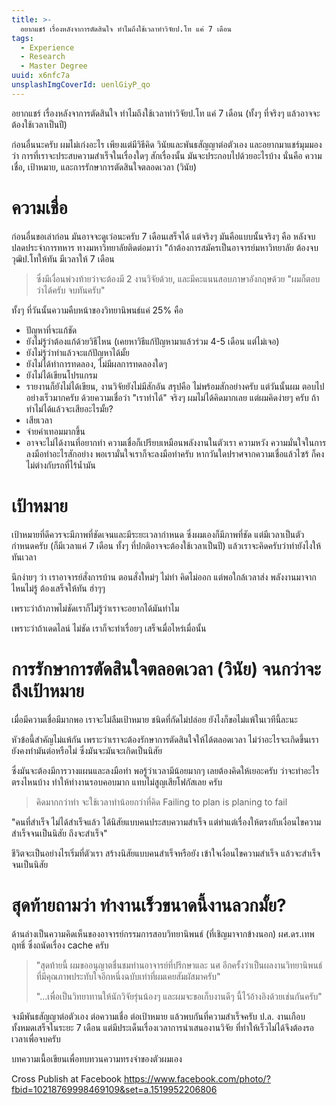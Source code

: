```yaml
---
title: >-
  อยากแชร์ เรื่องหลังจาการตัดสินใจ ทำไมถึงใช้เวลาทำวิจัยป.โท แค่ 7 เดือน
tags:
  - Experience
  - Research
  - Master Degree
uuid: x6nfc7a
unsplashImgCoverId: uenlGiyP_qo
---
```


อยากแชร์ เรื่องหลังจาการตัดสินใจ ทำไมถึงใช้เวลาทำวิจัยป.โท แค่ 7 เดือน (ทั้งๆ
  ที่จริงๆ แล้วอาจจะต้องใช้เวลาเป็นปี)

ก่อนอื่นนะครับ ผมไม่เก่งอะไร เพียงแต่มีวิธีคิด วินัยและพันธสัญญาต่อตัวเอง และอยากมาแชร์มุมมองว่า การที่เราจะประสบความสำเร็จในเรื่องใดๆ สักเรื่องนั้น มันจะประกอบไปด้วยอะไรบ้าง
นั่นคือ ความเชื่อ, เป้าหมาย, และการรักษาการตัดสินใจตลอดเวลา (วินัย)

# ความเชื่อ

ก่อนอื่นขอเล่าก่อน มันอาจจะดูเว่อนะครับ 7 เดือนเสร็จได้ แต่จริงๆ มันคือแบบนั้นจริงๆ คือ หลังจบปลดประจำการทหาร ทางมหาวิทยาลัยติดต่อมาว่า "ถ้าต้องการสมัครเป็นอาจารย์มหาวิทยาลัย ต้องจบวุฒิป.โทให้ทัน มีเวลาให้ 7 เดือน

> ซึ่งมีเงื่อนพ่วงท้ายว่าจะต้องมี 2 งานวิจัยด้วย, และมีคะแนนสอบภาษาอังกฤษด้วย
> "ผมก็ตอบว่าได้ครับ จบทันครับ"

ทั้งๆ ที่วันนั้นความคืบหน้าของวิทยานิพนธ์แค่ 25% คือ
- ปัญหาที่จะแก้ชัด
- ยังไม่รู้ว่าต้องแก้ด้วยวิธีไหน (เคยหาวิธีแก้ปัญหามาแล้วร่วม 4-5 เดือน แต่ไม่เจอ)
- ยังไม่รู้ว่าทำแล้วจะแก้ปัญหาได้มั้ย
- ยังไม่ได้ทำการทดลอง, ไม่มีผลการทดลองใดๆ
- ยังไม่ได้เขียนโปรแกรม
- รายงานก็ยังไม่ได้เขียน, งานวิจัยยังไม่มีสักอัน
สรุปคือ ไม่พร้อมสักอย่างครับ
แต่วันนั้นผม ตอบไปอย่างเร็วมากครับ ด้วยความเชื่อว่า
"เราทำได้"
จริงๆ ผมไม่ได้คิดมากเลย แต่ผมคิดง่ายๆ ครับ ถ้าทำไม่ได้แล้วจะเสียอะไรมั้ย?
- เสียเวลา
- จ่ายค่าเทอมมากขึ้น
- อาจจะไม่ได้งานที่อยากทำ
ความเชื่อก็เปรียบเหมือนพลังงานในตัวเรา ความหวัง ความมั่นใจในการลงมือทำอะไรสักอย่าง พอเรามั่นใจเราก็จะลงมือทำครับ
หากวันใดปราศจากความเชื่อแล้วไซร้ ก็คงไม่ต่างกับรถที่ไร้น้ำมัน

# เป้าหมาย
เป้าหมายที่ดีควรจะมีภาพที่ชัดเจนและมีระยะเวลากำหนด
ซึ่งผมเองก็มีภาพที่ชัด แต่มีเวลาเป็นตัวกำหนดครับ (ก็มีเวลาแค่ 7 เดือน ทั้งๆ ที่ปกติอาจจะต้องใช้เวลาเป็นปี) แล้วเราจะคิดครับว่าทำยังไงให้ทันเวลา

นึกง่ายๆ ว่า เราอาจารย์สั่งการบ้าน ตอนสั่งใหม่ๆ ไม่ทำ คิดไม่ออก แต่พอใกล้เวลาส่ง พลังงานมาจากไหนไม่รู้ ต้องเสร็จให้ทัน ฮ่าๆๆ

เพราะว่าถ้าภาพไม่ชัดเราก็ไม่รู้ว่าเราจะอยากได้มันทำไม

เพราะว่าถ้าเดดไลน์ ไม่ชัด เราก็จะทำเรื่อยๆ เสร็จเมื่อไหร่เมื่อนั้น

# การรักษาการตัดสินใจตลอดเวลา (วินัย) จนกว่าจะถึงเป้าหมาย

เมื่อมีความเชื่อมีมากพอ เราจะไม่ลืมเป้าหมาย ชนิดที่กัดไม่ปล่อย ยังไงก็ขอไม่แพ้ในเวทีนี้ละนะ

หัวข้อนี้สำคัญไม่แพ้กัน เพราะว่าเราจะต้องรักษาการตัดสินใจให้ได้ตลอดเวลา ไม่ว่าอะไรจะเกิดขึ้นเรายังคงทำมันต่อหรือไม่ ซึ่งมันจะมันจะเกิดเป็นนิสัย

ซึ่งมันจะต้องมีการวางแผนและลงมือทำ พอรู้ว่าเวลามีน้อยมากๆ เลยต้องคิดให้เยอะครับ ว่าจะทำอะไรตรงไหนบ้าง ทำให้ทำงานรอบคอบมาก แทบไม่สูญเสียโฟกัสเลย ครับ

> คิดมากกว่าทำ จะใช้เวลาทำน้อยกว่าที่คิด
> Failing to plan is planing to fail

"คนที่สำเร็จ ไม่ได้สำเร็จแล้ว ได้นิสัยแบบคนประสบความสำเร็จ
แต่ทำแต่เรื่องให้ตรงกับเงื่อนไขความสำเร็จจนเป็นนิสัย ถึงจะสำเร็จ"

ชีวิตจะเป็นอย่างไรเริ่มที่ตัวเรา สร้างนิสัยแบบคนสำเร็จหรือยัง
เข้าใจเงื่อนไขความสำเร็จ แล้วจะสำเร็จจนเป็นนิสัย

# สุดท้ายถามว่า ทำงานเร็วขนาดนี้งานลวกมั้ย?

ด้านล่างเป็นความคิดเห็นของอาจารย์กรรมการสอบวิทยานิพนธ์ (ที่เชิญมาจากข้างนอก) ผศ.ดร.เทพฤทธิ์ ซึ่งถนัดเรื่อง cache ครับ

> "สุดท้ายนี้ ผมขออนุญาตชื่นชมท่านอาจารย์ที่ปรึกษาและ นศ อีกครั้งว่าเป็นผลงานวิทยานิพนธ์ที่มีคุณภาพประทับใจอีกหนึ่งฉบับเท่าที่ผมเคยสัมผัสมาครับ"
>
> "...เพื่อเป็นวิทยาทานให้นักวิจัยรุ่นน้องๆ และผมจะขอเก็บงานดีๆ นี้ไว้อ้างอิงด้วยเช่นกันครับ"

จงมีพันธสัญญาต่อตัวเอง ต่อความเชื่อ ต่อเป้าหมาย
แล้วพบกันที่ความสำเร็จครับ
ป.ล. งานเกือบทั้งหมดเสร็จในระยะ 7 เดือน แต่มีประเด็นเรื่องเวลาการนำเสนองานวิจัย ที่ทำให้เร็วไม่ได้จึงต้องรอเวลาเพื่อจบครับ

บทความเนื้อเขียนเพื่อทบทวนความทรงจำของตัวผมเอง

Cross Publish at Facebook <https://www.facebook.com/photo/?fbid=10218769998469109&set=a.1519952206806>
